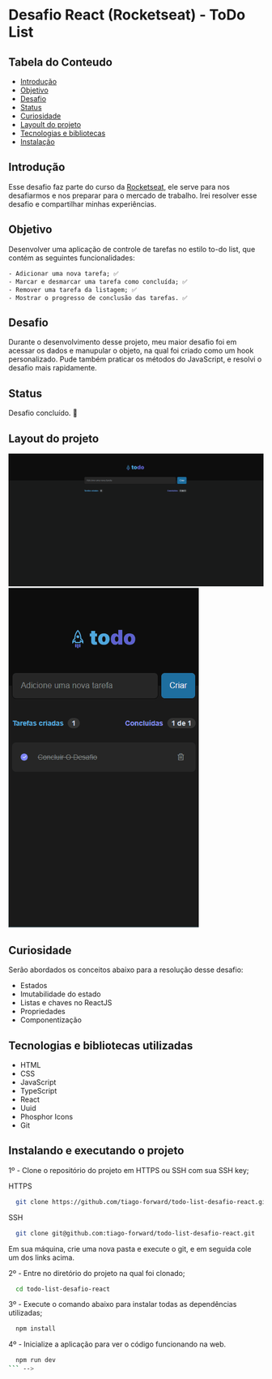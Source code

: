 # Desafio React (Rocketseat) - ToDo List

## Tabela do Conteudo

<ul>
<li><a href="#introdução">Introdução</a></li>
<li><a href="#objetivo">Objetivo</a></li>
<li><a href="#desafio">Desafio</a></li>
<li><a href="#status">Status</a></li>
<li><a href="#curiosidade">Curiosidade</a></li>
<li><a href="#layout-do-projeto">Layoult do projeto</a></li>
<li><a href="#tecnologias-e-bibliotecas-utilizadas">Tecnologias e bibliotecas</a></li>
<li><a href="#instalando-e-executando-o-projeto">Instalação</a></li>
</ul>

## Introdução

Esse desafio faz parte do curso da [Rocketseat](https://www.rocketseat.com.br/), ele serve para nos desafiarmos e nos preparar para o mercado de trabalho. Irei resolver esse desafio e compartilhar minhas experiências.

## Objetivo

Desenvolver uma aplicação de controle de tarefas no estilo to-do list, que contém as seguintes funcionalidades:

    - Adicionar uma nova tarefa; ✅
    - Marcar e desmarcar uma tarefa como concluída; ✅
    - Remover uma tarefa da listagem; ✅
    - Mostrar o progresso de conclusão das tarefas. ✅

## Desafio

Durante o desenvolvimento desse projeto, meu maior desafio foi em acessar os dados e manupular o objeto, na qual foi criado como um hook personalizado. Pude também praticar os métodos do JavaScript, e resolvi o desafio mais rapidamente.

## Status

Desafio concluído. 🥰

## Layout do projeto

<img src="./src/assets/gif-layout-desktop.gif" alt="Gif do layout descktop">
<img src="./src/assets/gif-layout-mobile.gif" alt="Gif do layout mobile">

## Curiosidade

Serão abordados os conceitos abaixo para a resolução desse desafio:

- Estados
- Imutabilidade do estado
- Listas e chaves no ReactJS
- Propriedades
- Componentização

## Tecnologias e bibliotecas utilizadas

- HTML
- CSS
- JavaScript
- TypeScript
- React
- Uuid
- Phosphor Icons
- Git


## Instalando e executando o projeto

1º - Clone o repositório do projeto em HTTPS ou SSH com sua SSH key;

HTTPS
```bash
  git clone https://github.com/tiago-forward/todo-list-desafio-react.git
```

SSH
```bash
  git clone git@github.com:tiago-forward/todo-list-desafio-react.git
```

Em sua máquina, crie uma nova pasta e execute o git, e em seguida cole um dos links acima.
<br>

2º - Entre no diretório do projeto na qual foi clonado;

```bash
  cd todo-list-desafio-react
```

3º - Execute o comando abaixo para instalar todas as dependências utilizadas;

```bash
  npm install
```

4º - Inicialize a aplicação para ver o código funcionando na web.

```bash
  npm run dev
``` -->